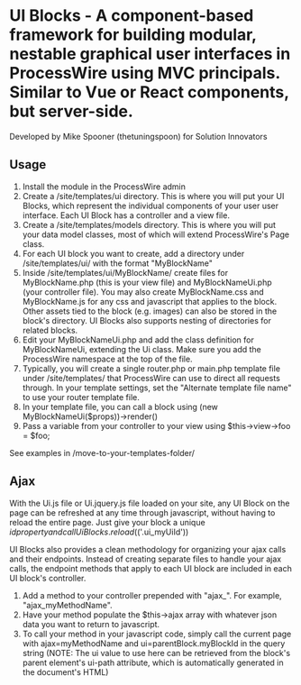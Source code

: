# UI Blocks - A component-based framework for building modular, nestable graphical user interfaces in ProcessWire using MVC principals. Similar to Vue or React components, but server-side.
Developed by Mike Spooner (thetuningspoon) for Solution Innovators

## Usage
1. Install the module in the ProcessWire admin
2. Create a /site/templates/ui directory. This is where you will put your UI Blocks, which represent the individual components of your user user interface. Each UI Block has a controller and a view file.
3. Create a /site/templates/models directory. This is where you will put your data model classes, most of which will extend ProcessWire's Page class. 
4. For each UI block you want to create, add a directory under /site/templates/ui/ with the format "MyBlockName"
5. Inside /site/templates/ui/MyBlockName/ create files for MyBlockName.php (this is your view file) and MyBlockNameUi.php (your controller file). You may also create MyBlockName.css and MyBlockName.js for any css and javascript that applies to the block. Other assets tied to the block (e.g. images) can also be stored in the block's directory. UI Blocks also supports nesting of directories for related blocks.
6. Edit your MyBlockNameUi.php and add the class definition for MyBlockNameUi, extending the Ui class. Make sure you add the ProcessWire namespace at the top of the file.
7. Typically, you will create a single router.php or main.php template file under /site/templates/ that ProcessWire can use to direct all requests through. In your template settings, set the "Alternate template file name" to use your router template file.  
8. In your template file, you can call a block using (new MyBlockNameUi($props))->render()
9. Pass a variable from your controller to your view using $this->view->foo = $foo;

See examples in /move-to-your-templates-folder/ 

## Ajax
With the Ui.js file or Ui.jquery.js file loaded on your site, any UI Block on the page can be refreshed at any time through javascript, without having to reload the entire page. Just give your block a unique $id property and call UiBlocks.reload($('.ui_myUiId'))

UI Blocks also provides a clean methodology for organizing your ajax calls and their endpoints. Instead of creating separate files to handle your ajax calls, the endpoint methods that apply to each UI block are included in each UI block's controller. 

1. Add a method to your controller prepended with "ajax_". For example, "ajax_myMethodName". 
2. Have your method populate the $this->ajax array with whatever json data you want to return to javascript. 
3. To call your method in your javascript code, simply call the current page with ajax=myMethodName and ui=parentBlock.myBlockId in the query string (NOTE: The ui value to use here can be retrieved from the block's parent element's ui-path attribute, which is automatically generated in the document's HTML)
